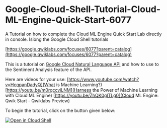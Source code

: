 # Google-Cloud-Shell-Tutorial-Cloud-ML-Engine-Quick-Start-6077
A Tutorial on how to complete the Cloud ML Engine Quick Start Lab directly in console. Isiong the Google Cloud Shell tutorials

[https://google.qwiklabs.com/focuses/6077?parent=catalog](https://google.qwiklabs.com/focuses/6077?parent=catalog)

This is a tutorial on [Google Cloud Natural Language API](cloud.google.com/natural-language) and how to use to the Sentiment Analysis feature of the API.

Here are videos for your use:
[https://www.youtube.com/watch?v=HcqpanDadyQ](What is Machine Learning?)
[https://youtu.be/m0rqccviLNM](Harness the Power of Machine Learning with Cloud ML Engine)
[https://youtu.be/ZhQK0glTLg0](Cloud ML Engine: Qwik Start - Qwiklabs Preview)

To begin the tutorial, click on the button given below:

[![Open in Cloud Shell](http://gstatic.com/cloudssh/images/open-btn.png)](https://console.cloud.google.com/cloudshell/open?git_repo=https://github.com/ratokeshi/Cloud-Shell-Cloud-ML-Engine-Qwik-Start&tutorial=tutorial.md)
